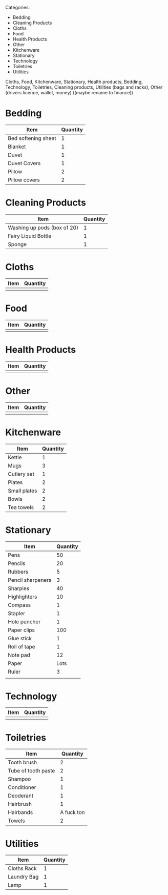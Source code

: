 
Categories:
- Bedding
- Cleaning Products
- Cloths
- Food
- Health Products
- Other
- Kitchenware
- Stationary
- Technology
- Toiletries
- Utilities

Cloths, Food, Kitchenware, Stationary, Health products, Bedding, Technology, Toiletries, Cleaning products, Utilities (bags and racks), Other (drivers licence, wallet, money) ((maybe rename to finance))

# Bedding

| Item                | Quantity |
| ------------------- | -------- |
| Bed softening sheet | 1        |
| Blanket             | 1        |
| Duvet               | 1        |
| Duvet Covers        | 1        |
| Pillow              | 2        |
| Pillow covers       | 2        |
# Cleaning Products

| Item                        | Quantity |
| --------------------------- | -------- |
| Washing up pods (box of 20) | 1        |
| Fairy Liquid Bottle         | 1        |
| Sponge                      | 1        |
# Cloths

| Item | Quantity |
| ---- | -------- |
|      |          |
# Food

| Item | Quantity |
| ---- | -------- |
|      |          |
# Health Products

| Item | Quantity |
| ---- | -------- |
|      |          |
# Other

| Item | Quantity |
| ---- | -------- |
|      |          |
# Kitchenware

| Item         | Quantity |
| ------------ | -------- |
| Kettle       | 1        |
| Mugs         | 3        |
| Cutlery set  | 1        |
| Plates       | 2        |
| Small plates | 2        |
| Bowls        | 2        |
| Tea towels   | 2        |
# Stationary

| Item              | Quantity |
| ----------------- | -------- |
| Pens              | 50       |
| Pencils           | 20       |
| Rubbers           | 5        |
| Pencil sharpeners | 3        |
| Sharpies          | 40       |
| Highlighters      | 10       |
| Compass           | 1        |
| Stapler           | 1        |
| Hole puncher      | 1        |
| Paper clips       | 100      |
| Glue stick        | 1        |
| Roll of tape      | 1        |
| Note pad          | 12       |
| Paper             | Lots     |
| Ruler             | 3        |
|                   |          |
# Technology

| Item | Quantity |
| ---- | -------- |
|      |          |

# Toiletries

| Item                | Quantity   |
| ------------------- | ---------- |
| Tooth brush         | 2          |
| Tube of tooth paste | 2          |
| Shampoo             | 1          |
| Conditioner         | 1          |
| Deoderant           | 1          |
| Hairbrush           | 1          |
| Hairbands           | A fuck ton |
| Towels              | 2          |


# Utilities

| Item        | Quantity |
| ----------- | -------- |
| Cloths Rack | 1        |
| Laundry Bag | 1        |
| Lamp        | 1        |

